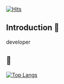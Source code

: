 [![Hits](https://hits.seeyoufarm.com/api/count/incr/badge.svg?url=https%3A%2F%2Fgithub.com%2Fyukudaa&count_bg=%2379C83D&title_bg=%23555555&icon=&icon_color=%23E7E7E7&title=%EB%B0%A9%EB%AC%B8%EC%9E%90+%EC%88%98&edge_flat=false)](https://hits.seeyoufarm.com)

## Introduction :raised_hands:
developer

 ## :muscle: 
[![Top Langs](https://github-readme-stats.vercel.app/api/top-langs/?username=yukudaa)](https://github.com/anuraghazra/github-readme-stats)

